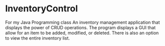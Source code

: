 # InventoryControl
For my Java Programming class
An inventory management application that displays the power of CRUD operations. The program displays a GUI that
allow for an item to be added, modified, or deleted. There is also an option to view the entire inventory list.
